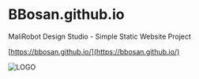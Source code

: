 # BBosan.github.io
MaliRobot Design Studio - Simple Static Website Project


[https://bbosan.github.io/](https://bbosan.github.io/)


![LOGO](https://user-images.githubusercontent.com/60742824/142127054-c0d31d02-4fea-46a7-9774-86ad8bd53410.png)

